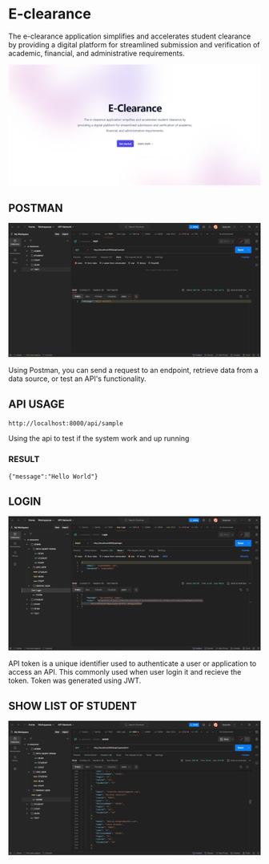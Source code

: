 # E-clearance
The e-clearance application simplifies and accelerates student clearance by providing a digital platform for streamlined submission and verification of academic, financial, and administrative requirements.

![home page](https://raw.githubusercontent.com/jaslup16/public-image/main/image_2024-01-19_140935119.png)

## POSTMAN
![postman](https://raw.githubusercontent.com/jaslup16/public-image/main/postman.png)

Using Postman, you can send a request to an endpoint, retrieve data from a data source, or test an API's functionality.

## API USAGE
```
http://localhost:8000/api/sample
```
Using the api to test if the system work and up running
### RESULT
```
{"message":"Hello World"}
```

 ## LOGIN
 ![login](https://raw.githubusercontent.com/jaslup16/public-image/main/Login.png)

API token is a unique identifier used to authenticate a user or application to access an API. This commonly used when user login it and recieve the token. 
Token was generated using JWT. 

 ## SHOW LIST OF STUDENT
 ![show](https://raw.githubusercontent.com/jaslup16/public-image/main/Show.png)
 
